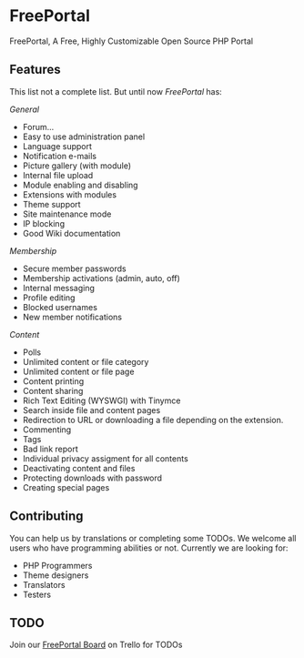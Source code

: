 FreePortal
==========

FreePortal, A Free, Highly Customizable Open Source PHP Portal

Features
--------

This list not a complete list. But until now *FreePortal* has:

_General_

* Forum...
* Easy to use administration panel
* Language support
* Notification e-mails
* Picture gallery (with module)
* Internal file upload
* Module enabling and disabling
* Extensions with modules
* Theme support
* Site maintenance mode
* IP blocking
* Good Wiki documentation
 

_Membership_

* Secure member passwords
* Membership activations (admin, auto, off)
* Internal messaging
* Profile editing
* Blocked usernames
* New member notifications
 

_Content_

* Polls
* Unlimited content or file category
* Unlimited content or file page
* Content printing
* Content sharing
* Rich Text Editing (WYSWGI) with Tinymce
* Search inside file and content pages
* Redirection to URL or downloading a file depending on the extension.
* Commenting
* Tags
* Bad link report
* Individual privacy assigment for all contents
* Deactivating content and files
* Protecting downloads with password
* Creating special pages



Contributing
--------
You can help us by translations or completing some TODOs. We welcome all users who have programming abilities or not. Currently we are looking for:

* PHP Programmers
* Theme designers
* Translators
* Testers


TODO
--------

Join our [FreePortal Board](https://trello.com/b/TMh6ndYy/freeportal) on Trello for TODOs
